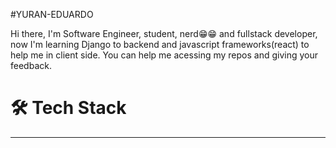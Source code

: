 #YURAN-EDUARDO

Hi there, I'm Software Engineer, student, nerd😁😁 and fullstack developer, now I'm learning Django to backend and javascript frameworks(react) to help me in client side. You can help me acessing my repos and giving your feedback.


<h1> 🛠 Tech Stack </h1>
<hr>
<link type="image/png" sizes="96x96" rel="icon" href=".../icons8-adobe-photoshop-96.png">
